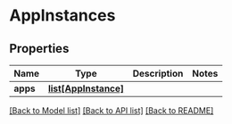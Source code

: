 # AppInstances

## Properties
Name | Type | Description | Notes
------------ | ------------- | ------------- | -------------
**apps** | [**list[AppInstance]**](AppInstance.md) |  | 

[[Back to Model list]](../README.md#documentation-for-models) [[Back to API list]](../README.md#documentation-for-api-endpoints) [[Back to README]](../README.md)

